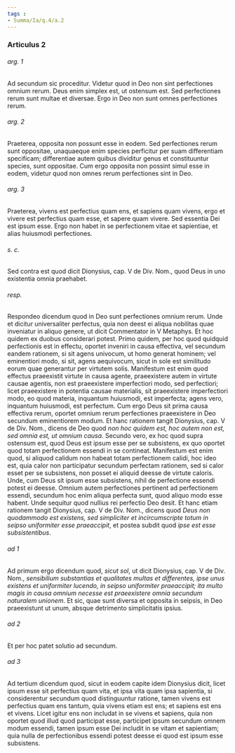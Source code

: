 ```yaml
---
tags : 
- Summa/Ia/q.4/a.2
---
```


### Articulus 2

###### arg. 1
Ad secundum sic proceditur. Videtur quod in Deo non sint perfectiones omnium rerum. Deus enim simplex est, ut ostensum est. Sed perfectiones rerum sunt multae et diversae. Ergo in Deo non sunt omnes perfectiones rerum.

###### arg. 2
Praeterea, opposita non possunt esse in eodem. Sed perfectiones rerum sunt oppositae, unaquaeque enim species perficitur per suam differentiam specificam; differentiae autem quibus dividitur genus et constituuntur species, sunt oppositae. Cum ergo opposita non possint simul esse in eodem, videtur quod non omnes rerum perfectiones sint in Deo.

###### arg. 3
Praeterea, vivens est perfectius quam ens, et sapiens quam vivens, ergo et vivere est perfectius quam esse, et sapere quam vivere. Sed essentia Dei est ipsum esse. Ergo non habet in se perfectionem vitae et sapientiae, et alias huiusmodi perfectiones.

###### s. c.
Sed contra est quod dicit Dionysius, cap. V de Div. Nom., quod Deus in uno existentia omnia praehabet.

###### resp.
Respondeo dicendum quod in Deo sunt perfectiones omnium rerum. Unde et dicitur universaliter perfectus, quia non deest ei aliqua nobilitas quae inveniatur in aliquo genere, ut dicit Commentator in V Metaphys. Et hoc quidem ex duobus considerari potest. Primo quidem, per hoc quod quidquid perfectionis est in effectu, oportet inveniri in causa effectiva, vel secundum eandem rationem, si sit agens univocum, ut homo generat hominem; vel eminentiori modo, si sit, agens aequivocum, sicut in sole est similitudo eorum quae generantur per virtutem solis. Manifestum est enim quod effectus praeexistit virtute in causa agente, praeexistere autem in virtute causae agentis, non est praeexistere imperfectiori modo, sed perfectiori; licet praeexistere in potentia causae materialis, sit praeexistere imperfectiori modo, eo quod materia, inquantum huiusmodi, est imperfecta; agens vero, inquantum huiusmodi, est perfectum. Cum ergo Deus sit prima causa effectiva rerum, oportet omnium rerum perfectiones praeexistere in Deo secundum eminentiorem modum. Et hanc rationem tangit Dionysius, cap. V de Div. Nom., dicens de Deo quod *non hoc quidem est, hoc autem non est, sed omnia est, ut omnium causa*. Secundo vero, ex hoc quod supra ostensum est, quod Deus est ipsum esse per se subsistens, ex quo oportet quod totam perfectionem essendi in se contineat. Manifestum est enim quod, si aliquod calidum non habeat totam perfectionem calidi, hoc ideo est, quia calor non participatur secundum perfectam rationem, sed si calor esset per se subsistens, non posset ei aliquid deesse de virtute caloris. Unde, cum Deus sit ipsum esse subsistens, nihil de perfectione essendi potest ei deesse. Omnium autem perfectiones pertinent ad perfectionem essendi, secundum hoc enim aliqua perfecta sunt, quod aliquo modo esse habent. Unde sequitur quod nullius rei perfectio Deo desit. Et hanc etiam rationem tangit Dionysius, cap. V de Div. Nom., dicens quod *Deus non quodammodo est existens, sed simpliciter et incircumscripte totum in seipso uniformiter esse praeaccipit*, et postea subdit quod *ipse est esse subsistentibus*.

###### ad 1
Ad primum ergo dicendum quod, *sicut sol*, ut dicit Dionysius, cap. V de Div. Nom., *sensibilium substantias et qualitates multas et differentes, ipse unus existens et uniformiter lucendo, in seipso uniformiter praeaccipit; ita multo magis in causa omnium necesse est praeexistere omnia secundum naturalem unionem*. Et sic, quae sunt diversa et opposita in seipsis, in Deo praeexistunt ut unum, absque detrimento simplicitatis ipsius.

###### ad 2
Et per hoc patet solutio ad secundum.

###### ad 3
Ad tertium dicendum quod, sicut in eodem capite idem Dionysius dicit, licet ipsum esse sit perfectius quam vita, et ipsa vita quam ipsa sapientia, si considerentur secundum quod distinguuntur ratione, tamen vivens est perfectius quam ens tantum, quia vivens etiam est ens; et sapiens est ens et vivens. Licet igitur ens non includat in se vivens et sapiens, quia non oportet quod illud quod participat esse, participet ipsum secundum omnem modum essendi, tamen ipsum esse Dei includit in se vitam et sapientiam; quia nulla de perfectionibus essendi potest deesse ei quod est ipsum esse subsistens.

